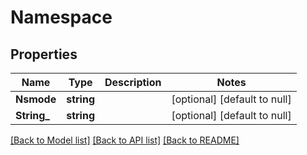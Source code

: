 # Namespace

## Properties
Name | Type | Description | Notes
------------ | ------------- | ------------- | -------------
**Nsmode** | **string** |  | [optional] [default to null]
**String_** | **string** |  | [optional] [default to null]

[[Back to Model list]](../README.md#documentation-for-models) [[Back to API list]](../README.md#documentation-for-api-endpoints) [[Back to README]](../README.md)


